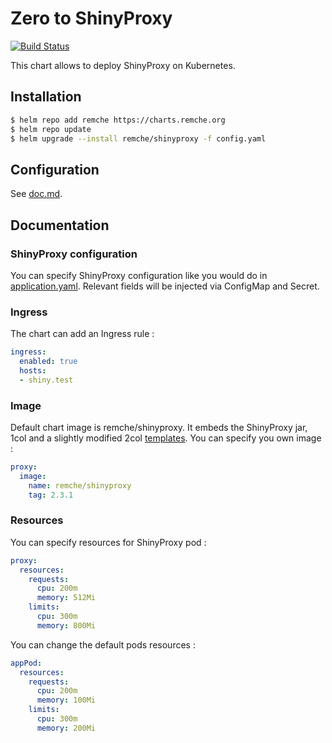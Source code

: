 # Zero to ShinyProxy

[![Build Status](https://travis-ci.com/remche/zero-to-shinyproxy.svg?branch=master)](https://travis-ci.com/remche/zero-to-shinyproxy)

This chart allows to deploy ShinyProxy on Kubernetes.

## Installation

```bash
$ helm repo add remche https://charts.remche.org
$ helm repo update
$ helm upgrade --install remche/shinyproxy -f config.yaml
```

## Configuration

See [doc.md](doc.md).

## Documentation

### ShinyProxy configuration
You can specify ShinyProxy configuration like you would do in [application.yaml](https://www.shinyproxy.io/configuration/). Relevant fields will be injected via ConfigMap and Secret.

### Ingress

The chart can add an Ingress rule :

```yaml
ingress:
  enabled: true
  hosts:
  - shiny.test
```

### Image

Default chart image is remche/shinyproxy. It embeds the ShinyProxy jar, 1col and a slightly modified 2col [templates](https://github.com/openanalytics/shinyproxy-config-examples/tree/master/04-custom-html-template).
You can specify you own image :

```yaml
proxy:
  image:
    name: remche/shinyproxy
    tag: 2.3.1
```
### Resources

You can specify resources for ShinyProxy pod :

```yaml
proxy:
  resources:
    requests:
      cpu: 200m
      memory: 512Mi
    limits:
      cpu: 300m
      memory: 800Mi
```

You can change the default pods resources :

```yaml
appPod:
  resources:
    requests:
      cpu: 200m
      memory: 100Mi
    limits:
      cpu: 300m
      memory: 200Mi
```
